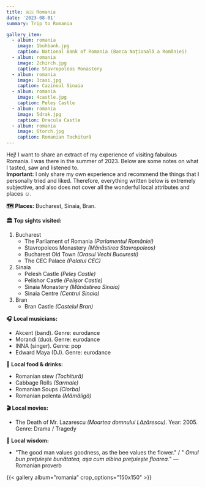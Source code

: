 ```yaml
---
title: 🇷🇴 Romania
date: '2023-08-01'
summary: Trip to Romania

gallery_item:
  - album: romania
    image: 1buhbank.jpg
    caption: National Bank of Romania (Banca Națională a României)
  - album: romania
    image: 2chirch.jpg
    caption: Stavropoleos Monastery
  - album: romania
    image: 3casi.jpg
    caption: Cazinoul Sinaia
  - album: romania
    image: 4castle.jpg
    caption: Peleș Castle
  - album: romania
    image: 5drak.jpg
    caption: Dracula Castle
  - album: romania
    image: 6torch.jpg
    caption: Romanian Tochitură
---
```

Hej! I want to share an extract of my experience of visiting fabulous Romania. I was there in the summer of 2023. Below are some notes on what I tasted, saw and listened to.<br>
<b>Important:</b> I only share my own experience and recommend the things that I personally tried and liked. Therefore, everything written below is extremely subjective, and also does not cover all the wonderful local attributes and places ☺️.

<b>🗺 Places:</b> Bucharest, Sinaia, Bran. <br>

<b>🏛 Top sights visited: </b>
1. Bucharest
    - The Parliament of Romania <i>(Parlamentul României)</i>
    - Stavropoleos Monastery <i>(Mănăstirea Stavropoleos)</i>
    - Bucharest Old Town <i>(Orasul Vechi Bucuresti)</i>
    - The CEC Palace <i>(Palatul CEC)</i>
2. Sinaia
    - Pelesh Castle <i>(Peleș Castle)</i>
    - Pelishor Castle <i>(Pelișor Castle)</i>
    - Sinaia Monastery <i>(Mănăstirea Sinaia)</i>
    - Sinaia Centre <i>(Centrul Sinaia)</i>
3. Bran
    - Bran Castle <i>(Castelul Bran)</i>


<b>🎧 Local musicians: </b>
- Akcent (band). Genre: eurodance
- Morandi (duo). Genre: eurodance
- INNA (singer).  Genre: pop
- Edward Maya (DJ). Genre: eurodance

<b>🥘 Local food & drinks: </b>
- Romanian stew <i>(Tochitură)</i>
- Cabbage Rolls <i>(Sarmale)</i>
- Romanian Soups <i>(Ciorba)</i>
- Romanian polenta <i>(Mămăligă)</i>

<b>🎬 Local movies:</b>
- The Death of Mr. Lazarescu <i>(Moartea domnului Lăzărescu)</i>. Year: 2005. Genre: Drama / Tragedy

<b>🦉 Local wisdom:</b>
- "The good man values goodness, as the bee values the flower." / "<i> Omul bun preţuieşte bunătatea, aşa cum albina preţuieşte floarea.</i>" — Romanian proverb

{{< gallery album="romania" crop_options="150x150" >}}
   


